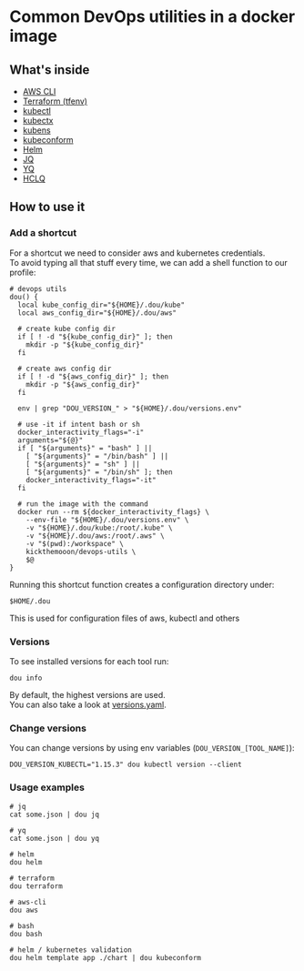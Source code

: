 # Common DevOps utilities in a docker image

## What's inside

- [AWS CLI](https://aws.amazon.com/cli/)
- [Terraform (tfenv)](https://www.terraform.io/)
- [kubectl](https://kubernetes.io/docs/reference/kubectl/kubectl/)
- [kubectx](https://github.com/ahmetb/kubectx/)
- [kubens](https://github.com/ahmetb/kubectx/)
- [kubeconform](https://github.com/yannh/kubeconform)
- [Helm](https://helm.sh/)
- [JQ](https://stedolan.github.io/jq/)
- [YQ](https://github.com/mikefarah/yq)
- [HCLQ](https://hclq.sh/)

## How to use it

### Add a shortcut

For a shortcut we need to consider aws and kubernetes credentials.  
To avoid typing all that stuff every time, we can add a shell function to our profile:
```
# devops utils
dou() {
  local kube_config_dir="${HOME}/.dou/kube"
  local aws_config_dir="${HOME}/.dou/aws"
  
  # create kube config dir 
  if [ ! -d "${kube_config_dir}" ]; then
    mkdir -p "${kube_config_dir}"
  fi
  
  # create aws config dir 
  if [ ! -d "${aws_config_dir}" ]; then
    mkdir -p "${aws_config_dir}"
  fi
  
  env | grep "DOU_VERSION_" > "${HOME}/.dou/versions.env"
  
  # use -it if intent bash or sh
  docker_interactivity_flags="-i"
  arguments="${@}"
  if [ "${arguments}" = "bash" ] ||
    [ "${arguments}" = "/bin/bash" ] ||
    [ "${arguments}" = "sh" ] ||
    [ "${arguments}" = "/bin/sh" ]; then
    docker_interactivity_flags="-it"  
  fi
  
  # run the image with the command
  docker run --rm ${docker_interactivity_flags} \
    --env-file "${HOME}/.dou/versions.env" \
    -v "${HOME}/.dou/kube:/root/.kube" \
    -v "${HOME}/.dou/aws:/root/.aws" \
    -v "$(pwd):/workspace" \
    kickthemooon/devops-utils \
    $@
}

```

Running this shortcut function creates a configuration directory under:  
```
$HOME/.dou
```
This is used for configuration files of aws, kubectl and others

### Versions

To see installed versions for each tool run:
```
dou info
```
By default, the highest versions are used.  
You can also take a look at [versions.yaml](versions.yaml).

### Change versions

You can change versions by using env variables (`DOU_VERSION_[TOOL_NAME]`):
```
DOU_VERSION_KUBECTL="1.15.3" dou kubectl version --client
```

### Usage examples
```
# jq
cat some.json | dou jq

# yq
cat some.json | dou yq

# helm
dou helm

# terraform
dou terraform

# aws-cli
dou aws

# bash
dou bash

# helm / kubernetes validation
dou helm template app ./chart | dou kubeconform
